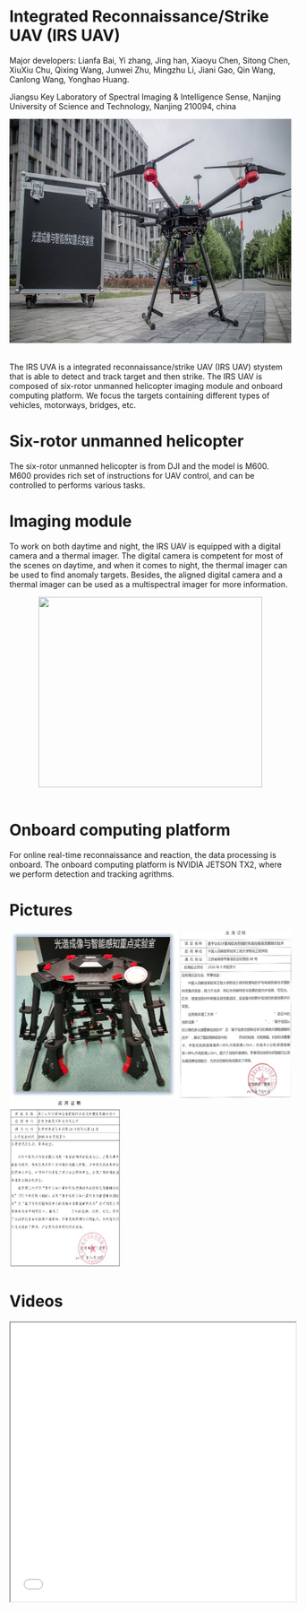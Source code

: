 # Integrated Reconnaissance/Strike UAV (IRS UAV)

Major developers: Lianfa Bai, Yi zhang, Jing han, Xiaoyu Chen, Sitong Chen, XiuXiu Chu, Qixing Wang, Junwei Zhu, Mingzhu Li, Jiani Gao, Qin Wang, Canlong Wang, Yonghao Huang.

Jiangsu Key Laboratory of Spectral Imaging & Intelligence Sense, Nanjing University of Science and Technology, Nanjing 210094, china

<center><img width="640" height="400" src="imgs/uav2.jpg"/></center><br/>

The IRS UVA is a integrated reconnaissance/strike UAV (IRS UAV) stystem that is able to detect and track target and then strike. The IRS UAV is composed of six-rotor unmanned helicopter imaging module and onboard computing platform. We focus the targets containing different types of vehicles, motorways, bridges, etc.

# Six-rotor unmanned helicopter

The six-rotor unmanned helicopter is from DJI and the model is M600. M600 provides rich set of instructions for UAV control, and can be controlled to performs various tasks.

# Imaging module

To work on both daytime and night, the IRS UAV is equipped with a digital camera and a thermal imager. The digital camera is competent for most of the scenes on daytime, and when it comes to night, the thermal imager can be used to find anomaly targets. Besides, the aligned digital camera and a thermal imager can be used as a multispectral imager for more information.

<center><img width="400" height="340" src="imgs/uav.JPG"/></center><br/>

# Onboard computing platform

For online real-time reconnaissance and reaction, the data processing is onboard. The onboard computing platform is NVIDIA JETSON TX2, where we perform detection and tracking agrithms. 

# Pictures

<img width="300" height="300" src="imgs/uav1.png"/>
<img width="200" height="300" src="imgs/cer1.jpg"/>
<img width="200" height="300" src="imgs/cer2.jpg"/>


# Videos

<iframe height=498 width=510 src="imgs/ir.wmv">

      
<video id="video" controls="" preload="none" poster="http://om2bks7xs.bkt.clouddn.com/2017-08-26-Markdown-Advance-Video.jpg">
      <source id="wmv" src="imgs/vis.wmv" type="video/wmv">
      </video>